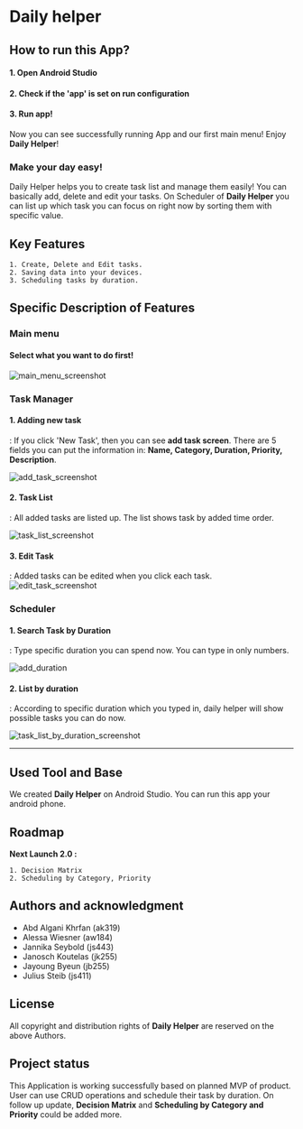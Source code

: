 # Daily helper
## How to run this App?

#### 1. Open Android Studio
#### 2. Check if the 'app' is set on run configuration
#### 3. Run app!

Now you can see successfully running App and our first main menu!
Enjoy <strong>Daily Helper</strong>!

### Make your day easy!
Daily Helper helps you to create task list and manage them easily!
You can basically add, delete and edit your tasks.
On Scheduler of <strong>Daily Helper</strong> you can list up which task you can focus on right now by sorting them with specific value.

## Key Features
```
1. Create, Delete and Edit tasks.
2. Saving data into your devices.
3. Scheduling tasks by duration.
```

## Specific Description of Features

### Main menu

#### Select what you want to do first!
![main_menu_screenshot](/app/src/main/res/drawable/main_menu_screenshot.png)

### Task Manager
#### 1. Adding new task
: If you click 'New Task', then you can see <strong>add task screen</strong>. There are 5 fields you can put the information in: <strong>Name, Category, Duration, Priority, Description</strong>.

![add_task_screenshot](/app/src/main/res/drawable/add_task_screenshot.png)

#### 2. Task List
: All added tasks are listed up. The list shows task by added time order.

![task_list_screenshot](/app/src/main/res/drawable/task_list_screenshot.png)

#### 3. Edit Task
: Added tasks can be edited when you click each task.
<br>
![edit_task_screenshot](/app/src/main/res/drawable/edit_task_screenshot.png)

### Scheduler
#### 1. Search Task by Duration
: Type specific duration you can spend now. You can type in only numbers.

![add_duration](/app/src/main/res/drawable/add_duration_screenshot.png)

#### 2. List by duration
: According to specific duration which you typed in, daily helper will show possible tasks you can do now.

![task_list_by_duration_screenshot](/app/src/main/res/drawable/task_list_by_duration_screenshot.png)


***
## Used Tool and Base
We created <strong>Daily Helper</strong> on Android Studio. You can run this app your android phone.

## Roadmap

<strong> Next Launch 2.0 :</strong>
```
1. Decision Matrix
2. Scheduling by Category, Priority
```

## Authors and acknowledgment
- Abd Algani Khrfan (ak319)
- Alessa Wiesner (aw184)
- Jannika Seybold (js443)
- Janosch Koutelas (jk255)
- Jayoung Byeun (jb255)
- Julius Steib (js411)

## License
All copyright and distribution rights of <strong>Daily Helper</strong> are reserved on the above Authors.

## Project status
This Application is working successfully based on planned MVP of product. User can use CRUD operations and schedule their task by duration. On follow up update, <strong>Decision Matrix</strong> and <strong>Scheduling by Category and Priority</strong> could be added more.

